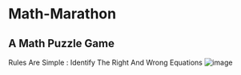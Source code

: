 # Math-Marathon
## A Math Puzzle Game 

Rules Are Simple : Identify The Right And Wrong Equations 
![image](https://user-images.githubusercontent.com/78031810/153027153-24f5ab80-2fc8-43c3-9e85-a97ade9886a4.png)


